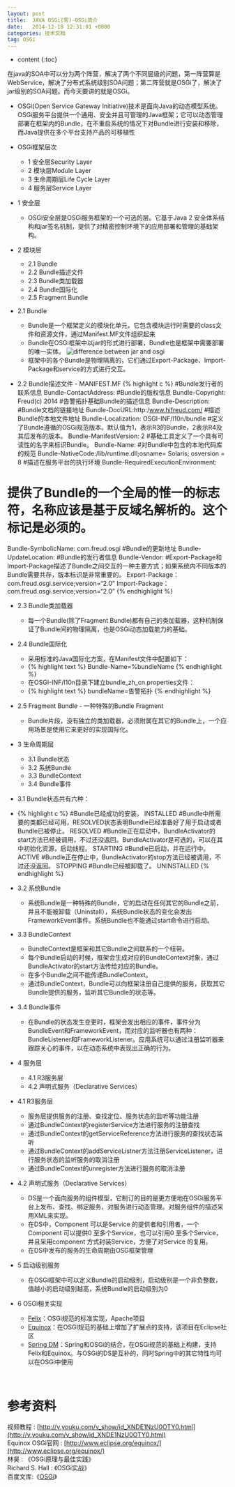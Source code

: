 ```yaml
---
layout: post
title:  JAVA OSGi(零)-OSGi简介
date:   2014-12-18 12:31:01 +0800
categories: 技术文档
tag: OSGi
---
```


* content
{:toc}


在java的SOA中可以分为两个阵营，解决了两个不同层级的问题，第一阵营算是WebService，解决了分布式系统级别SOA问题；第二阵营就是OSGi了，解决了jar级别的SOA问题。而今天要讲的就是OSGi。

* OSGi(Open Service Gateway Initiative)技术是面向Java的动态模型系统。OSGi服务平台提供一个通用、安全并且可管理的Java框架；它可以动态管理部署在框架内的Bundle，在不重启系统的情况下对Bundle进行安装和移除，而Java提供在多个平台支持产品的可移植性

* OSGi框架层次
	- 1 安全层Security Layer	
	- 2 模块层Module Layer
	- 3 生命周期层Life Cycle Layer
	- 4 服务层Service Layer

* 1 安全层
	- OSGi安全层是OSGi服务框架的一个可选的层。它基于Java 2 安全体系结构和jar签名机制，提供了对精密控制环境下的应用部署和管理的基础架构。

* 2 模块层
	- 2.1 Bundle
	- 2.2 Bundle描述文件
	- 2.3 Bundle类加载器
	- 2.4 Bundle国际化
	- 2.5 Fragment Bundle

* 2.1 Bundle
	* Bundle是一个框架定义的模块化单元，它包含模块运行时需要的class文件和资源文件，通过Manifest.MF文件组织起来
	* Bundle在OSGi框架中以jar的形式进行部署，Bundle也是框架中需要部署的唯一实体。
	![difference between jar and osgi](/images/blog/osgi/0_introduction/1_difference_between_OSGI-bundle_and_Jar.png)
	* 框架中的各个Bundle是物理隔离的，它们通过Export-Package、Import-Package和service的方式进行交互。

* 2.2 Bundle描述文件 - MANIFEST.MF
{% highlight c %}
#Bundle发行者的联系信息
Bundle-ContactAddress:
#Bundle的版权信息
Bundle-Copyright: Freud(c) 2014
#告警拓扑基础Bundle的描述信息
Bundle-Description: 
#Bundle文档的链接地址
Bundle-DocURL:http:/www.hifreud.com/
#描述Bundle的本地文件地址
Bundle-Localization: OSGI-INF/l10n/bundle
#定义了Bundle遵循的OSGi规范版本。默认值为1，表示R3的Bundle，2表示R4及其后发布的版本。
Bundle-ManifestVersion: 2
#基础工具定义了一个具有可读性的名字来标识Bundle。
Bundle-Name: 
#对Bundle中包含的本地代码库的规范
Bundle-NativeCode:/lib/runtime.dll;osname= Solaris; osversion = 8
#描述在服务平台的执行环境
Bundle-RequiredExecutionEnvironment:
# 提供了Bundle的一个全局的惟一的标志符，名称应该是基于反域名解析的。这个标记是必须的。
Bundle-SymbolicName: com.freud.osgi
#Bundle的更新地址
Bundle-UpdateLocation: 
#Bundle的发行者信息
Bundle-Vendor: 
#Export-Package和Import-Package描述了Bundle之间交互的一种主要方式；如果系统内不同版本的Bundle需要共存，版本标识是非常重要的。
Export-Package：com.freud.osgi.service;version=“2.0”
Import-Package：com.freud.osgi.service;version=“2.0”
{% endhighlight %}

* 2.3 Bundle类加载器
	* 每一个Bundle(除了Fragment Bundle)都有自己的类加载器，这种机制保证了Bundle间的物理隔离，也是OSGi动态加载能力的基础。

* 2.4 Bundle国际化
	* 采用标准的Java国际化方案，在Manifest文件中配置如下：
	* {% highlight text %}
	Bundle-Name=%bundleName
	{% endhighlight %}
	* 在OSGI-INF/l10n目录下建立bundle_zh_cn.properties文件：
	* {% highlight text %}
	bundleName=告警拓扑
	{% endhighlight %}

* 2.5 Fragment Bundle - 一种特殊的Bundle Fragment
	* Bundle片段，没有独立的类加载器，必须附属在其它的Bundle上，一个应用场景是使用它来更好的实现国际化。

* 3 生命周期层
	* 3.1 Bundle状态
	* 3.2 系统Bundle
	* 3.3 BundleContext
	* 3.4 Bundle事件

* 3.1 Bundle状态共有六种：
* {% highlight c %}
#Bundle已经成功的安装。
INSTALLED
#Bundle中所需要的类都已经可用，RESOLVED状态表明Bundle已经准备好了用于启动或者Bundle已被停止。
RESOLVED
#Bundle正在启动中，BundleActivator的start方法已经被调用，不过还没返回。BundleActivator是可选的，可以在其中初始化资源，启动线程。
STARTING
#Bundle已启动，并在运行中。
ACTIVE
#Bundle正在停止中，BundleActivator的stop方法已经被调用，不过还没返回。
STOPPING
#Bundle已经被卸载了。
UNINSTALLED
{% endhighlight %}


* 3.2 系统Bundle
	* 系统Bundle是一种特殊的Bundle，它的启动在任何其它的Bundle之前，并且不能被卸载（Uninstall），系统Bundle状态的变化会发出FrameworkEvent事件。系统Bundle也不能通过start命令进行启动。

* 3.3 BundleContext
	* BundleContext是框架和其它Bundle之间联系的一个纽带。
	* 每个Bundle启动的时候，框架会生成对应的BundleContext对象，通过BundleActivator的start方法传给对应的Bundle。
	* 在多个Bundle之间不能传递BundleContext。
	* 通过BundleContext，Bundle可以向框架注册自己提供的服务，获取其它Bundle提供的服务，监听其它Bundle的状态等。

* 3.4 Bundle事件
	* 在Bundle的状态发生变更时，框架会发出相应的事件，事件分为BundleEvent和FrameworkEvent，而对应的监听器也有两种：BundleListener和FrameworkListener。应用系统可以通过注册监听器来跟踪关心的事件，以在动态系统中表现出正确的行为。


* 4 服务层
	* 4.1 R3服务层
	* 4.2 声明式服务（Declarative Services）

* 4.1 R3服务层
	* 服务层提供服务的注册、查找定位、服务状态的监听等功能注册
	* 通过BundleContext的registerService方法进行服务的注册查找
	* 通过BundleContext的getServiceReference方法进行服务的查找状态监听
	* 通过BundleContext的addServiceListner方法注册ServiceListener，进行服务状态的监听服务的取消注册
	* 通过BundleContext的unregister方法进行服务的取消注册

* 4.2 声明式服务（Declarative Services）
	* DS是一个面向服务的组件模型，它制订的目的是更方便地在OSGi服务平台上发布、查找、绑定服务，对服务进行动态管理。对服务组件的描述采用XML来实现。
	* 在DS中，Component 可以是Service 的提供者和引用者，一个Component 可以提供0 至多个Service，也可以引用0 至多个Service，并且采用component 方式封装Service，方便了对Service 的复用。
	* 在DS中发布的服务的生命周期由OSG框架管理

* 5 启动级别服务
	* 在OSGi框架中可以定义Bundle的启动级别，启动级别是一个非负整数，值越小的启动级别越高，系统Bundle的启动级别为0

* 6 OSGi相关实现
	* [Felix](http://felix.apache.org/)：OSGi规范的标准实现，Apache项目
	* [Equinox](http://www.eclipse.org/equinox/)：在OSGI规范的基础上增加了扩展点的支持，该项目在Eclipse社区
	* [Spring DM](http://spring.io/projects)：Spring和OSGi的结合，在OSGi规范的基础上构建，支持Felix和Equinox。与OSGi的DS是互补的，同时Spring中的其它特性均可以在OSGi中使用

<br/>

参考资料
================================

视频教程 : [http://v.youku.com/v_show/id_XNDE1NzU0OTY0.html](http://v.youku.com/v_show/id_XNDE1NzU0OTY0.html)
<br/>
Equinox OSGi官网 : [http://www.eclipse.org/equinox/](http://www.eclipse.org/equinox/)
<br/>
林昊 : 《OSGi原理与最佳实践》
<br/>
Richard S. Hall : 《OSGi实战》
<br />
百度文库:《[OSGi](http://wenku.baidu.com/link?url=qXGnTGaAYk__uLiPohhnQpfyR-yWsyW88GFmyREDf4EyHiFd1dulfX8-7K698euO98UryZKd2QPEMbtVoX--5IRRA-QVFrDvy6kh49e4sBy)》
